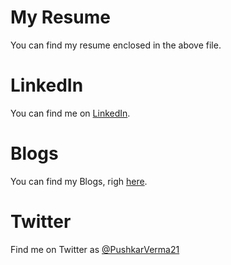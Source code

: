 # My Resume

You can find my resume enclosed in the above file.

# LinkedIn 

You can find me on [LinkedIn](https://linkedin.com/in/pushkar-verma).

# Blogs

You can find my Blogs, righ [here](https://pushkar-verma.blogspot.com).

# Twitter

Find me on Twitter as [@PushkarVerma21](https://twitter.com/PushkarVerma21)
